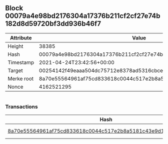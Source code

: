 ## Block 00079a4e98bd2176304a17376b211cf2cf27e74b182d8d59720bf3dd936b46f7

Attribute | Value
--- | ---
Height | 38385
Hash | 00079a4e98bd2176304a17376b211cf2cf27e74b182d8d59720bf3dd936b46f7
Timestamp | 2021-04-24T23:42:56+00:00
Target | 00254142f49eaaa504dc75712e8378ad5316cbcead634704b3734b6271167cc4
Merke root | 8a70e55564961af75cd833618c0044c517e2b8a5181c43e9d13a7f6583c2ff12
Nonce | 4162521295

```

```

### Transactions

Hash | Amount
--- | ---
[8a70e55564961af75cd833618c0044c517e2b8a5181c43e9d13a7f6583c2ff12](8a70e55564961af75cd833618c0044c517e2b8a5181c43e9d13a7f6583c2ff12.md) | 10.00000000 SKEPTI 
